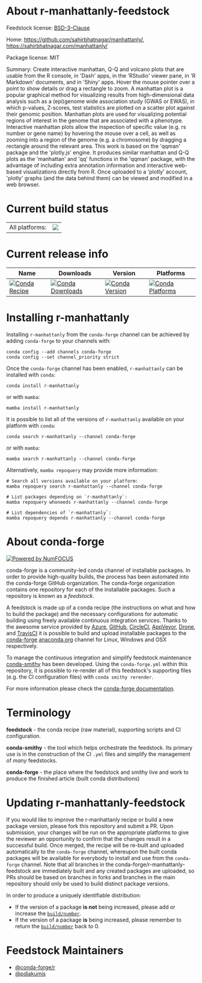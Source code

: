 About r-manhattanly-feedstock
=============================

Feedstock license: [BSD-3-Clause](https://github.com/conda-forge/r-manhattanly-feedstock/blob/main/LICENSE.txt)

Home: https://github.com/sahirbhatnagar/manhattanly/, https://sahirbhatnagar.com/manhattanly/

Package license: MIT

Summary: Create interactive manhattan, Q-Q and volcano plots that are usable from the R console, in 'Dash' apps, in the 'RStudio' viewer pane, in 'R Markdown' documents, and in 'Shiny' apps. Hover the mouse pointer over a point to show details or drag a rectangle to zoom. A manhattan plot is a popular graphical method for visualizing results from high-dimensional data analysis such as a (epi)genome wide association study (GWAS or EWAS), in which p-values, Z-scores, test statistics are plotted on a scatter plot against their genomic position. Manhattan plots are used for visualizing potential regions of interest in the genome that are associated with a phenotype. Interactive manhattan plots allow the inspection of specific value (e.g. rs number or gene name) by hovering the mouse over a cell, as well as zooming into a region of the genome (e.g. a chromosome) by dragging a rectangle around the relevant area. This work is based on the 'qqman' package and the 'plotly.js' engine. It produces similar manhattan and Q-Q plots as the 'manhattan' and 'qq' functions in the 'qqman' package, with the advantage of including extra annotation information and interactive web-based visualizations directly from R. Once uploaded to a 'plotly' account, 'plotly' graphs (and the data behind them) can be viewed and modified in a web browser.

Current build status
====================


<table><tr><td>All platforms:</td>
    <td>
      <a href="https://dev.azure.com/conda-forge/feedstock-builds/_build/latest?definitionId=19750&branchName=main">
        <img src="https://dev.azure.com/conda-forge/feedstock-builds/_apis/build/status/r-manhattanly-feedstock?branchName=main">
      </a>
    </td>
  </tr>
</table>

Current release info
====================

| Name | Downloads | Version | Platforms |
| --- | --- | --- | --- |
| [![Conda Recipe](https://img.shields.io/badge/recipe-r--manhattanly-green.svg)](https://anaconda.org/conda-forge/r-manhattanly) | [![Conda Downloads](https://img.shields.io/conda/dn/conda-forge/r-manhattanly.svg)](https://anaconda.org/conda-forge/r-manhattanly) | [![Conda Version](https://img.shields.io/conda/vn/conda-forge/r-manhattanly.svg)](https://anaconda.org/conda-forge/r-manhattanly) | [![Conda Platforms](https://img.shields.io/conda/pn/conda-forge/r-manhattanly.svg)](https://anaconda.org/conda-forge/r-manhattanly) |

Installing r-manhattanly
========================

Installing `r-manhattanly` from the `conda-forge` channel can be achieved by adding `conda-forge` to your channels with:

```
conda config --add channels conda-forge
conda config --set channel_priority strict
```

Once the `conda-forge` channel has been enabled, `r-manhattanly` can be installed with `conda`:

```
conda install r-manhattanly
```

or with `mamba`:

```
mamba install r-manhattanly
```

It is possible to list all of the versions of `r-manhattanly` available on your platform with `conda`:

```
conda search r-manhattanly --channel conda-forge
```

or with `mamba`:

```
mamba search r-manhattanly --channel conda-forge
```

Alternatively, `mamba repoquery` may provide more information:

```
# Search all versions available on your platform:
mamba repoquery search r-manhattanly --channel conda-forge

# List packages depending on `r-manhattanly`:
mamba repoquery whoneeds r-manhattanly --channel conda-forge

# List dependencies of `r-manhattanly`:
mamba repoquery depends r-manhattanly --channel conda-forge
```


About conda-forge
=================

[![Powered by
NumFOCUS](https://img.shields.io/badge/powered%20by-NumFOCUS-orange.svg?style=flat&colorA=E1523D&colorB=007D8A)](https://numfocus.org)

conda-forge is a community-led conda channel of installable packages.
In order to provide high-quality builds, the process has been automated into the
conda-forge GitHub organization. The conda-forge organization contains one repository
for each of the installable packages. Such a repository is known as a *feedstock*.

A feedstock is made up of a conda recipe (the instructions on what and how to build
the package) and the necessary configurations for automatic building using freely
available continuous integration services. Thanks to the awesome service provided by
[Azure](https://azure.microsoft.com/en-us/services/devops/), [GitHub](https://github.com/),
[CircleCI](https://circleci.com/), [AppVeyor](https://www.appveyor.com/),
[Drone](https://cloud.drone.io/welcome), and [TravisCI](https://travis-ci.com/)
it is possible to build and upload installable packages to the
[conda-forge](https://anaconda.org/conda-forge) [anaconda.org](https://anaconda.org/)
channel for Linux, Windows and OSX respectively.

To manage the continuous integration and simplify feedstock maintenance
[conda-smithy](https://github.com/conda-forge/conda-smithy) has been developed.
Using the ``conda-forge.yml`` within this repository, it is possible to re-render all of
this feedstock's supporting files (e.g. the CI configuration files) with ``conda smithy rerender``.

For more information please check the [conda-forge documentation](https://conda-forge.org/docs/).

Terminology
===========

**feedstock** - the conda recipe (raw material), supporting scripts and CI configuration.

**conda-smithy** - the tool which helps orchestrate the feedstock.
                   Its primary use is in the construction of the CI ``.yml`` files
                   and simplify the management of *many* feedstocks.

**conda-forge** - the place where the feedstock and smithy live and work to
                  produce the finished article (built conda distributions)


Updating r-manhattanly-feedstock
================================

If you would like to improve the r-manhattanly recipe or build a new
package version, please fork this repository and submit a PR. Upon submission,
your changes will be run on the appropriate platforms to give the reviewer an
opportunity to confirm that the changes result in a successful build. Once
merged, the recipe will be re-built and uploaded automatically to the
`conda-forge` channel, whereupon the built conda packages will be available for
everybody to install and use from the `conda-forge` channel.
Note that all branches in the conda-forge/r-manhattanly-feedstock are
immediately built and any created packages are uploaded, so PRs should be based
on branches in forks and branches in the main repository should only be used to
build distinct package versions.

In order to produce a uniquely identifiable distribution:
 * If the version of a package **is not** being increased, please add or increase
   the [``build/number``](https://docs.conda.io/projects/conda-build/en/latest/resources/define-metadata.html#build-number-and-string).
 * If the version of a package **is** being increased, please remember to return
   the [``build/number``](https://docs.conda.io/projects/conda-build/en/latest/resources/define-metadata.html#build-number-and-string)
   back to 0.

Feedstock Maintainers
=====================

* [@conda-forge/r](https://github.com/conda-forge/r/)
* [@pdiakumis](https://github.com/pdiakumis/)

